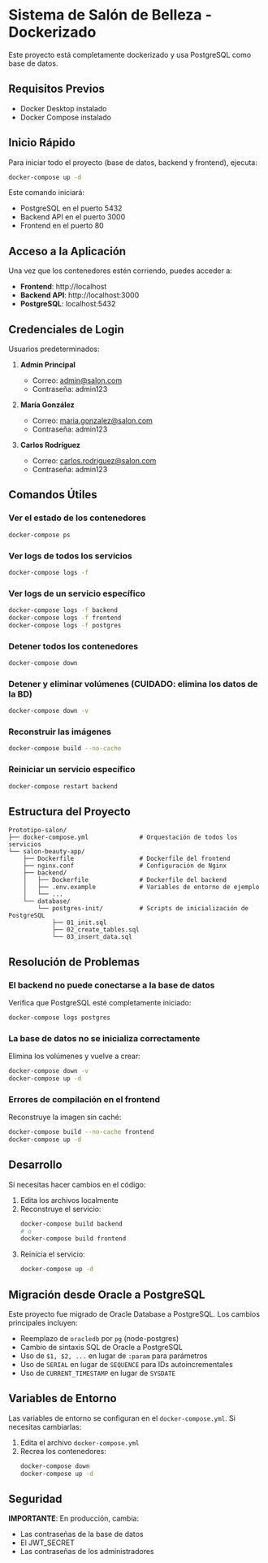 # Sistema de Salón de Belleza - Dockerizado

Este proyecto está completamente dockerizado y usa PostgreSQL como base de datos.

## Requisitos Previos

- Docker Desktop instalado
- Docker Compose instalado

## Inicio Rápido

Para iniciar todo el proyecto (base de datos, backend y frontend), ejecuta:

```bash
docker-compose up -d
```

Este comando iniciará:
- PostgreSQL en el puerto 5432
- Backend API en el puerto 3000
- Frontend en el puerto 80

## Acceso a la Aplicación

Una vez que los contenedores estén corriendo, puedes acceder a:

- **Frontend**: http://localhost
- **Backend API**: http://localhost:3000
- **PostgreSQL**: localhost:5432

## Credenciales de Login

Usuarios predeterminados:

1. **Admin Principal**
   - Correo: admin@salon.com
   - Contraseña: admin123

2. **María González**
   - Correo: maria.gonzalez@salon.com
   - Contraseña: admin123

3. **Carlos Rodríguez**
   - Correo: carlos.rodriguez@salon.com
   - Contraseña: admin123

## Comandos Útiles

### Ver el estado de los contenedores
```bash
docker-compose ps
```

### Ver logs de todos los servicios
```bash
docker-compose logs -f
```

### Ver logs de un servicio específico
```bash
docker-compose logs -f backend
docker-compose logs -f frontend
docker-compose logs -f postgres
```

### Detener todos los contenedores
```bash
docker-compose down
```

### Detener y eliminar volúmenes (CUIDADO: elimina los datos de la BD)
```bash
docker-compose down -v
```

### Reconstruir las imágenes
```bash
docker-compose build --no-cache
```

### Reiniciar un servicio específico
```bash
docker-compose restart backend
```

## Estructura del Proyecto

```
Prototipo-salon/
├── docker-compose.yml              # Orquestación de todos los servicios
└── salon-beauty-app/
    ├── Dockerfile                  # Dockerfile del frontend
    ├── nginx.conf                  # Configuración de Nginx
    ├── backend/
    │   ├── Dockerfile              # Dockerfile del backend
    │   ├── .env.example            # Variables de entorno de ejemplo
    │   └── ...
    └── database/
        └── postgres-init/          # Scripts de inicialización de PostgreSQL
            ├── 01_init.sql
            ├── 02_create_tables.sql
            └── 03_insert_data.sql
```

## Resolución de Problemas

### El backend no puede conectarse a la base de datos

Verifica que PostgreSQL esté completamente iniciado:
```bash
docker-compose logs postgres
```

### La base de datos no se inicializa correctamente

Elimina los volúmenes y vuelve a crear:
```bash
docker-compose down -v
docker-compose up -d
```

### Errores de compilación en el frontend

Reconstruye la imagen sin caché:
```bash
docker-compose build --no-cache frontend
docker-compose up -d
```

## Desarrollo

Si necesitas hacer cambios en el código:

1. Edita los archivos localmente
2. Reconstruye el servicio:
   ```bash
   docker-compose build backend
   # o
   docker-compose build frontend
   ```
3. Reinicia el servicio:
   ```bash
   docker-compose up -d
   ```

## Migración desde Oracle a PostgreSQL

Este proyecto fue migrado de Oracle Database a PostgreSQL. Los cambios principales incluyen:

- Reemplazo de `oracledb` por `pg` (node-postgres)
- Cambio de sintaxis SQL de Oracle a PostgreSQL
- Uso de `$1, $2, ...` en lugar de `:param` para parámetros
- Uso de `SERIAL` en lugar de `SEQUENCE` para IDs autoincrementales
- Uso de `CURRENT_TIMESTAMP` en lugar de `SYSDATE`

## Variables de Entorno

Las variables de entorno se configuran en el `docker-compose.yml`. Si necesitas cambiarlas:

1. Edita el archivo `docker-compose.yml`
2. Recrea los contenedores:
   ```bash
   docker-compose down
   docker-compose up -d
   ```

## Seguridad

**IMPORTANTE**: En producción, cambia:
- Las contraseñas de la base de datos
- El JWT_SECRET
- Las contraseñas de los administradores

